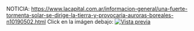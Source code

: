 NOTICIA: https://www.lacapital.com.ar/informacion-general/una-fuerte-tormenta-solar-se-dirige-la-tierra-y-provocaria-auroras-boreales-n10190502.html
Click en la imágen debajo:
[![Vista previa](https://IngruuC.github.io/Prueba/preview.png)](https://ingruuc.github.io/Prueba/Noticia.html)

